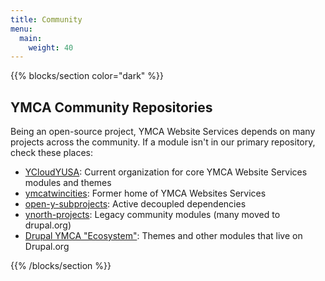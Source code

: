 ```yaml
---
title: Community
menu:
  main:
    weight: 40
---
```


<!--add blocks of content here to add more sections to the community page -->

{{% blocks/section color="dark" %}}
## YMCA Community Repositories

Being an open-source project, YMCA Website Services depends on many projects across the community. If a module isn't in our primary repository, check these places:

- [<i class="fab fa-github"></i> YCloudYUSA](https://github.com/YCloudYUSA): Current organization for core YMCA Website Services modules and themes
- [<i class="fab fa-github"></i> ymcatwincities](https://github.com/ymcatwincities/): Former home of YMCA Websites Services
- [<i class="fab fa-github"></i> open-y-subprojects](https://github.com/open-y-subprojects): Active decoupled dependencies
- [<i class="fab fa-github"></i> ynorth-projects](https://github.com/ynorth-projects): Legacy community modules (many moved to drupal.org)
- [<i class="fab fa-drupal"></i> Drupal YMCA "Ecosystem"](https://www.drupal.org/project/openy/ecosystem): Themes and other modules that live on Drupal.org

{{% /blocks/section %}}
